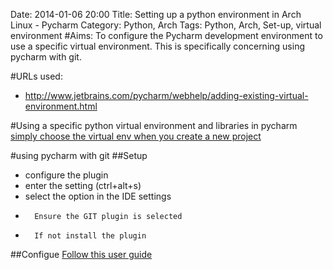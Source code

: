 Date: 2014-01-06 20:00
Title: Setting up a python environment in Arch Linux - Pycharm
Category: Python, Arch
Tags: Python, Arch, Set-up, virtual environment
#Aims:
To configure the Pycharm development environment to use a specific virtual environment. This is specifically concerning using pycharm with git.

#URLs used:
* <http://www.jetbrains.com/pycharm/webhelp/adding-existing-virtual-environment.html>

#Using a specific python virtual environment and libraries in pycharm
[simply choose the virtual env when you create a new project](http://www.jetbrains.com/pycharm/webhelp/adding-existing-virtual-environment.html)

#using pycharm with git
##Setup
* configure the plugin
*	enter the setting (ctrl+alt+s)
*	select the <Plugins> option in the IDE settings
*		Ensure the GIT plugin is selected
*		If not install the plugin
##Configue
[Follow this user guide](http://confluence.jetbrains.com/display/PYH/Using+PyCharm's+Git+integration+locally)
